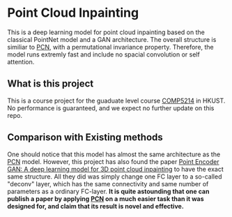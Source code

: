 # Point Cloud Inpainting
This is a deep learning model for point cloud inpainting based on the classical PointNet model and a GAN architecture. The overall structure is similiar to [PCN](https://arxiv.org/abs/1808.00671), with a permutational invariance property. Therefore, the model runs extremly fast and include no spacial convolution or self attention.

## What is this project ##
This is a course project for the guaduate level course [COMP5214](https://course.cse.ust.hk/comp5214/project.html) in HKUST. No performance is guaranteed, and we expect no further update on this repo.

## Comparison with Existing methods ##
One should notice that this model has almost the same architecture as the [PCN](https://arxiv.org/abs/1808.00671) model. However, this project has also found the paper [Point Encoder GAN: A deep learning model for 3D point cloud inpainting](https://www.sciencedirect.com/science/article/pii/S0925231219317357) to have the exact same structure. All they did was simply change one FC layer to a so-called "deconv" layer, which has the same connectivity and same number of parameters as a ordinary FC-layer. **It is quite astounding that one can publish a paper by applying [PCN](https://arxiv.org/abs/1808.00671) on a much easier task than it was designed for, and claim that its result is novel and effective.**
